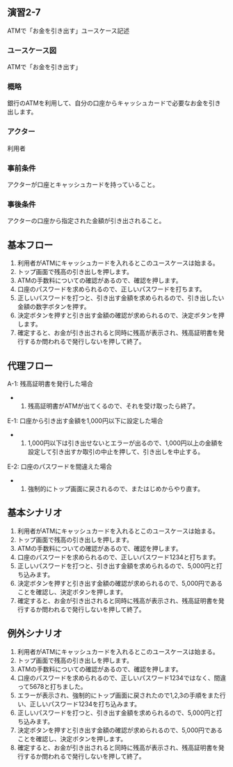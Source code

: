## 演習2-7
ATMで「お金を引き出す」ユースケース記述

### ユースケース図
ATMで「お金を引き出す」
### 概略
銀行のATMを利用して、自分の口座からキャッシュカードで必要なお金を引き出します。
### アクター
利用者
### 事前条件
アクターが口座とキャッシュカードを持っていること。
### 事後条件
アクターの口座から指定された金額が引き出されること。

## 基本フロー
1. 利用者がATMにキャッシュカードを入れるとこのユースケースは始まる。
2. トップ画面で残高の引き出しを押します。
3. ATMの手数料についての確認があるので、確認を押します。
4. 口座のパスワードを求められるので、正しいパスワードを打ちます。
5. 正しいパスワードを打つと、引き出す金額を求められるので、引き出したい金額の数字ボタンを押す。
6. 決定ボタンを押すと引き出す金額の確認が求められるので、決定ボタンを押します。
7. 確定すると、お金が引き出されると同時に残高が表示され、残高証明書を発行するか問われるで発行しないを押して終了。

## 代理フロー
A-1: 残高証明書を発行した場合
- 1. 残高証明書がATMが出てくるので、それを受け取ったら終了。

E-1: 口座から引き出す金額を1,000円以下に設定した場合
- 1. 1,000円以下は引き出せないとエラーが出るので、1,000円以上の金額を設定して引き出すか取引の中止を押して、引き出しを中止する。

E-2: 口座のパスワードを間違えた場合
- 1. 強制的にトップ画面に戻されるので、またはじめからやり直す。



## 基本シナリオ
1. 利用者がATMにキャッシュカードを入れるとこのユースケースは始まる。
2. トップ画面で残高の引き出しを押します。
3. ATMの手数料についての確認があるので、確認を押します。
4. 口座のパスワードを求められるので、正しいパスワード1234と打ちます。
5. 正しいパスワードを打つと、引き出す金額を求められるので、5,000円と打ち込みます。
6. 決定ボタンを押すと引き出す金額の確認が求められるので、5,000円であることを確認し、決定ボタンを押します。
7. 確定すると、お金が引き出されると同時に残高が表示され、残高証明書を発行するか問われるで発行しないを押して終了。

## 例外シナリオ
1. 利用者がATMにキャッシュカードを入れるとこのユースケースは始まる。
2. トップ画面で残高の引き出しを押します。
3. ATMの手数料についての確認があるので、確認を押します。
4. 口座のパスワードを求められるので、正しいパスワード1234ではなく、間違って5678と打ちました。
5. エラーが表示され、強制的にトップ画面に戻されたので1,2,3の手順をまた行い、正しいパスワード1234を打ち込みます。
6. 正しいパスワードを打つと、引き出す金額を求められるので、5,000円と打ち込みます。
7. 決定ボタンを押すと引き出す金額の確認が求められるので、5,000円であることを確認し、決定ボタンを押します。
8. 確定すると、お金が引き出されると同時に残高が表示され、残高証明書を発行するか問われるで発行しないを押して終了。